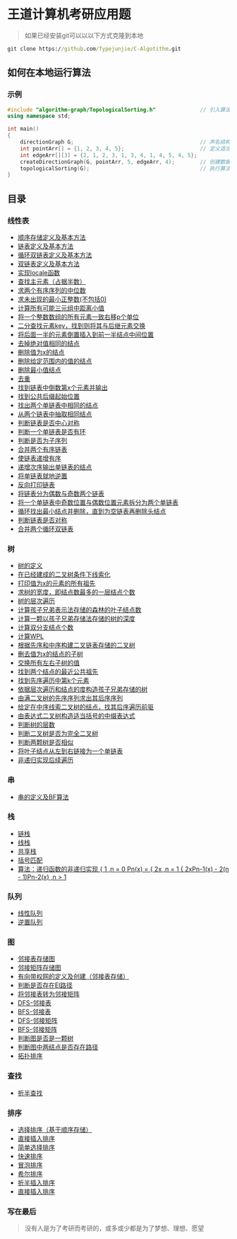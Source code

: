 # 王道计算机考研应用题

> 如果已经安装git可以以以下方式克隆到本地

```cmd
git clone https://github.com/Typejunjie/C-Algotithm.git
```

## 如何在本地运行算法

### 示例

```cpp
#include "algorithm-graph/TopologicalSorting.h"              // 引入算法所在头文件
using namespace std;

int main()
{
    directionGraph G;                                        // 声名结构体
    int pointArr[] = {1, 2, 3, 4, 5};                        // 定义适当传参
    int edgeArr[][3] = {2, 1, 2, 3, 1, 3, 4, 1, 4, 5, 4, 5};
    createDirectionGraph(G, pointArr, 5, edgeArr, 4);        // 创建数据结构
    topologicalSorting(G);                                   // 执行算法
}
```

## 目录

### 线性表

- [顺序存储定义及基本方法](https://github.com/Typejunjie/C-Algorithm/blob/main/linearList/linearList.h)
- [链表定义及基本方法](https://github.com/Typejunjie/C-Algorithm/blob/main/linearList/linkList.h)
- [循环双链表定义及基本方法](https://github.com/Typejunjie/C-Algorithm/blob/main/linearList/dualCircleList.h)
- [双链表定义及基本方法](https://github.com/Typejunjie/C-Algorithm/blob/main/linearList/algorithm-special/dualLinkListAndFreq.h)
- [实现locale函数](https://github.com/Typejunjie/C-Algotithm/blob/main/linearList/algorithm-special/dualLinkListAndFreq.h)
- [查找主元素（占据半数）](https://github.com/Typejunjie/C-Algorithm/blob/main/linearList/algorithm-Linear/findMainNum.h)
- [求两个有序序列的中位数](https://github.com/Typejunjie/C-Algorithm/blob/main/linearList/algorithm-Linear/findMidNum.h)
- [求未出现的最小正整数(不包括0)](https://github.com/Typejunjie/C-Algorithm/blob/main/linearList/algorithm-Linear/findMinNum.h)
- [计算所有可能三元组中距离小值](https://github.com/Typejunjie/C-Algorithm/blob/main/linearList/algorithm-Linear/mergeList.h)
- [将一个整数数组的所有元素一致右移p个单位](https://github.com/Typejunjie/C-Algorithm/blob/main/linearList/algorithm-Linear/moveElement.h)
- [二分查找元素key，找到则将其与后继元素交换](https://github.com/Typejunjie/C-Algorithm/blob/main/linearList/algorithm-Linear/searchOper.h)
- [将后面一半的元素倒置插入到前一半结点中间位置](https://github.com/Typejunjie/C-Algorithm/blob/main/linearList/algorithm-Link/buildMixList.h)
- [去掉绝对值相同的结点](https://github.com/Typejunjie/C-Algorithm/blob/main/linearList/algorithm-Link/deleteAbsSim.h)
- [删除值为x的结点](https://github.com/Typejunjie/C-Algorithem/blob/main/linearList/algorithm-Link/deleteEle.h)
- [删除给定范围内的值的结点](https://github.com/Typejunjie/C-Algorithem/blob/main/linearList/algorithm-Link/deleteInSpenNum.h)
- [删除最小值结点](https://github.com/Typejunjie/C-Algorithm/blob/main/linearList/algorithm-Link/deleteMinNum.h)
- [去重](https://github.com/Typejunjie/C-Algorithm/blob/main/linearList/algorithm-Link/deleteSim.h)
- [找到链表中倒数第x个元素并输出](https://github.com/Typejunjie/C-Algotithm/blob/main/linearList/algorithm-Link/findCountBackwordX.h)
- [找到公共后缀起始位置](https://github.com/Typejunjie/C-Algorithm/blob/main/linearList/algorithm-Link/findPublicSuffix.h)
- [找出两个单链表中相同的结点](https://github.com/Typejunjie/C-Algotithm/blob/main/linearList/algorithm-Link/findSimNode.h)
- [从两个链表中抽取相同结点](https://github.com/Typejunjie/C-Algorithm/blob/main/linearList/algorithm-Link/findSimNodeFromOrder.h)
- [判断链表是否中心对称](https://github.com/Typejunjie/C-Algorithm/blob/main/linearList/algorithm-Link/judgeCenterSymmetry.h)
- [判断一个单链表是否有环](https://github.com/Typejunjie/C-Algorithm/blob/main/linearList/algorithm-Link/jadgeCircle.h)
- [判断是否为子序列](https://github.com/Typejunjie/C-Algorithm/blob/main/linearList/algorithm-Link/jadgeSubsequence.h)
- [合并两个有序链表](https://github.com/Typejunjie/C-Algorithm/blob/main/linearList/algorithm-Link/mergeListInReverse.h)
- [使链表递增有序](https://github.com/Typejunjie/C-Algorithm/blob/main/linearList/algorithm-Link/orderlyList.h)
- [递增次序输出单链表的结点](https://github.com/Typejunjie/C-Algorithm/blob/main/linearList/algorithm-Link/outputInOrder.h)
- [将单链表就地逆置](https://github.com/Typejunjie/C-Algorithm/blob/main/linearList/algorithm-Link/reverseList.h)
- [反向打印链表](https://github.com/Typejunjie/C-Algorithm/blob/main/linearList/algorithm-Link/reverseLog.h)
- [将链表分为偶数与奇数两个链表](https://github.com/Typejunjie/C-Algorithm/blob/main/linearList/algorithm-Link/splitList.h)
- [将一个单链表中奇数位置与偶数位置元素拆分为两个单链表](https://github.com/Typejunjie/C-Algorithm/blob/main/linearList/algorithm-Link/splitListInharf.h)
- [循环找出最小结点并删除，直到为空链表再删除头结点](https://github.com/Typejunjie/C-Algorithm/blob/main/linearList/algorithm-circleList/findMinNodeAndDele.h)
- [判断链表是否对称](https://github.com/Typejunjie/C-Algorithm/blob/main/linearList/algorithm-circleList/jadgeSymmetry.h)
- [合并两个循环双链表](https://github.com/Typejunjie/C-Algorithm/blob/main/linearList/algorithm-circleList/mergeCircleList.h)

### 树

- [树的定义](https://github.com/Typejunjie/C-Algorithm/blob/main/tree/interfere.h)
- [在已经建成的二叉树条件下线索化](https://github.com/Typejunjie/C-Algorithm/blob/main/tree/createClueTree.h)
- [打印值为x的元素的所有祖先](https://github.com/Typejunjie/C-Algorithm/blob/main/tree/algorithm-Tree/LogXancestors.h)
- [求树的宽度，即结点数最多的一层结点个数](https://github.com/Typejunjie/C-Algorithm/blob/main/tree/algorithm-Tree/TreeWith.h)
- [树的层次遍历](https://github.com/Typejunjie/C-Algorithm/blob/main/tree/algorithm-Tree/arrangementLog.h)
- [计算孩子兄弟表示法存储的森林的叶子结点数](https://github.com/Typejunjie/C-Algorithm/blob/main/tree/algorithm-Tree/countForestLeaf.h)
- [计算一颗以孩子兄弟存储法存储的树的深度](https://github.com/Typejunjie/C-Algorithm/blob/main/tree/algorithm-Tree/countTreeDepth.h)
- [计算双分支结点个数](https://github.com/Typejunjie/C-Algorithm/blob/main/tree/algorithm-Tree/countTwoBranch.h)
- [计算WPL](https://github.com/Typejunjie/C-Algorithm/blob/main/tree/algorithm-Tree/countWPL.h)
- [根据先序和中序构建二叉链表存储的二叉树](https://github.com/Typejunjie/C-Algorithm/blob/main/tree/algorithm-Tree/createTreeINPre.h)
- [删去值为x的结点的子树](https://github.com/Typejunjie/C-Algorithm/blob/main/tree/algorithm-Tree/deleteXTreeSson.h)
- [交换所有左右子树的值](https://github.com/Typejunjie/C-Algorithm/blob/main/tree/algorithm-Tree/exchangeLRnode.h)
- [找到两个结点的最近公共祖先](https://github.com/Typejunjie/C-Algorithm/blob/main/tree/algorithm-Tree/findAncestors.h)
- [找到先序遍历中第k个元素](https://github.com/Typejunjie/C-Algorithm/blob/main/tree/algorithm-Tree/findXpointInPre.h)
- [依据层次遍历和结点的度构造孩子兄弟存储的树](https://github.com/Typejunjie/C-Algorithm/blob/main/tree/algorithm-Tree/fromArrangeAndDegreeToTree.h)
- [由满二叉树的先序序列求出其后序序列](https://github.com/Typejunjie/C-Algorithm/blob/main/tree/algorithm-Tree/fullTreePreToPost.h)
- [给定在中序线索二叉树的结点，找其后序遍历前驱](https://github.com/Typejunjie/C-Algorithm/blob/main/tree/algorithm-Tree/inClueTreeXInPostPrior.h)
- [由表达式二叉树构造适当括号的中缀表达式](https://github.com/Typejunjie/C-Algorithm/blob/main/tree/algorithm-Tree/inLogMinSuffic.h)
- [判断树的层数](https://github.com/Typejunjie/C-Algorithm/blob/main/tree/algorithm-Tree/jadgeDepth.h)
- [判断二叉树是否为完全二叉树](https://github.com/Typejunjie/C-Algorithm/blob/main/tree/algorithm-Tree/jadgeTreeComplete.h)
- [判断两颗树是否相似](https://github.com/Typejunjie/C-Algorithm/blob/main/tree/algorithm-Tree/jadgeTreeSimilar.h)
- [将叶子结点从左到右链接为一个单链表](https://github.com/Typejunjie/C-Algorithm/blob/main/tree/algorithm-Tree/linkLeaf.h)
- [非递归实现后续遍历](https://github.com/Typejunjie/C-Algorithm/blob/main/tree/algorithm-Tree/postLogTreeInNoRecursion.h)

### 串

- [串的定义及BF算法](https://github.com/Typejunjie/C-Algorithm/blob/main/String/string.h)

### 栈

- [链栈](https://github.com/Typejunjie/C-Algorithm/blob/main/Stack/linkStack.h)
- [线栈](https://github.com/Typejunjie/C-Algorithm/blob/main/Stack/linearStack.h)
- [共享栈](https://github.com/Typejunjie/C-Algorithm/blob/main/Stack/shareStack.h)
- [括号匹配](https://github.com/Typejunjie/C-Algorithm/blob/main/Stack/algorithm-linearStack/judgeMatching.h)
- [算法：递归函数的非递归实现
        { 1  ,n = 0
Pn(x) = { 2x ,n = 1
        { 2xPn-1(x) - 2(n - 1)Pn-2(x) ,n > 1](https://github.com/Typejunjie/C-Algorithm/blob/main/Stack/algorithm-linearStack/recursiveFun.h)

### 队列

- [线性队列](https://github.com/Typejunjie/C-Algorithm/blob/main/Queue/linearQueue.h)
- [逆置队列](https://github.com/Typejunjie/C-Algorithm/blob/main/algorithm-compound/reverseQueue.h)

### 图

- [邻接表存储图](https://github.com/Typejunjie/C-Algorithm/blob/main/Graph/graph-linklist.h)
- [邻接矩阵存储图](https://github.com/Typejunjie/C-Algorithm/blob/main/Graph/graph-matrix.h)
- [有向带权网的定义及创建（邻接表存储）](https://github.com/Typejunjie/C-Algorithm/blob/main/Graph/graph-direction-weightedEdge.h)
- [判断是否存在El路径](https://github.com/Typejunjie/C-Algorithm/blob/main/Graph/algorithm-graph/jadgeElRoute.h)
- [将邻接表转为邻接矩阵](https://github.com/Typejunjie/C-Algorithm/blob/main/Graph/algorithm-graph/transGFromLinkToMatrix.h)
- [DFS-邻接表](https://github.com/Typejunjie/C-Algorithm/blob/main/Graph/graph-linklist.h)
- [BFS-邻接表](https://github.com/Typejunjie/C-Algorithm/blob/main/Graph/graph-linklist.h)
- [DFS-邻接矩阵](https://github.com/Typejunjie/C-Algorithm/blob/main/Graph/graph-matrix.h)
- [BFS-邻接矩阵](https://github.com/Typejunjie/C-Algorithm/blob/main/Graph/graph-matrix.h)
- [判断图是否是一颗树](https://github.com/Typejunjie/C-Algorithm/blob/main/Graph/algorithm-graph/judgeTree.h)
- [判断图中两结点是否存在路径](https://github.com/Typejunjie/C-Algorithm/blob/main/Graph/algorithm-graph/judgementPath.h)
- [拓扑排序](https://github.com/Typejunjie/C-Algorithm/blob/main/Graph/algorithm-graph/TopologicalSorting.h)

### 查找

- [折半查找](https://github.com/Typejunjie/C-Algotithm/blob/main/linearList/algorithm-linear/Half-foldlookup.h)

### 排序

- [选择排序（基于顺序存储）](https://github.com/Typejunjie/C-Algorithm/blob/main/linearList/algorithm-insertOrder/insterOrder.h)
- [直接插入排序](https://github.com/Typejunjie/C-Algorithm/blob/main/linearList/algorithm-insertOrder/insterOrder.h)
- [简单选择排序](https://github.com/Typejunjie/C-Algorithm/blob/main/sort/operate.h)
- [快速排序](https://github.com/Typejunjie/C-Algorithm/blob/main/sort/operate.h)
- [冒泡排序](https://github.com/Typejunjie/C-Algorithm/blob/main/sort/operate.h)
- [希尔排序](https://github.com/Typejunjie/C-Algorithm/blob/main/sort/operate.h)
- [折半插入排序](https://github.com/Typejunjie/C-Algorithm/blob/main/sort/operate.h)
- [直接插入排序](https://github.com/Typejunjie/C-Algorithm/blob/main/sort/operate.h)

### 写在最后

>没有人是为了考研而考研的，或多或少都是为了梦想、理想、愿望
